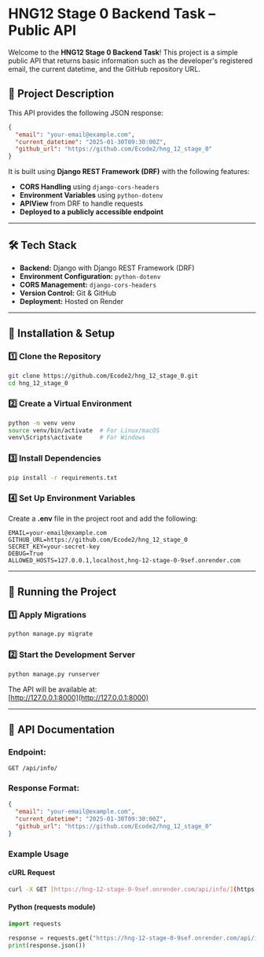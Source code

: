 # HNG12 Stage 0 Backend Task – Public API  

Welcome to the **HNG12 Stage 0 Backend Task**! This project is a simple public API that returns basic information such as the developer's registered email, the current datetime, and the GitHub repository URL.

## 📝 Project Description  

This API provides the following JSON response:  

```json
{
  "email": "your-email@example.com",
  "current_datetime": "2025-01-30T09:30:00Z",
  "github_url": "https://github.com/Ecode2/hng_12_stage_0"
}
```

It is built using **Django REST Framework (DRF)** with the following features:  
- **CORS Handling** using `django-cors-headers`
- **Environment Variables** using `python-dotenv`
- **APIView** from DRF to handle requests  
- **Deployed to a publicly accessible endpoint**

---

## 🛠️ Tech Stack  

- **Backend:** Django with Django REST Framework (DRF)  
- **Environment Configuration:** `python-dotenv`  
- **CORS Management:** `django-cors-headers`  
- **Version Control:** Git & GitHub  
- **Deployment:** Hosted on Render

---

## 🚀 Installation & Setup  

### 1️⃣ Clone the Repository  

```bash
git clone https://github.com/Ecode2/hng_12_stage_0.git
cd hng_12_stage_0
```

### 2️⃣ Create a Virtual Environment  

```bash
python -m venv venv
source venv/bin/activate  # For Linux/macOS
venv\Scripts\activate     # For Windows
```

### 3️⃣ Install Dependencies  

```bash
pip install -r requirements.txt
```

### 4️⃣ Set Up Environment Variables  

Create a **.env** file in the project root and add the following:  

```
EMAIL=your-email@example.com
GITHUB_URL=https://github.com/Ecode2/hng_12_stage_0
SECRET_KEY=your-secret-key
DEBUG=True
ALLOWED_HOSTS=127.0.0.1,localhost,hng-12-stage-0-9sef.onrender.com
```

---

## 📡 Running the Project  

### 1️⃣ Apply Migrations  

```bash
python manage.py migrate
```

### 2️⃣ Start the Development Server  

```bash
python manage.py runserver
```

The API will be available at:  
[http://127.0.0.1:8000](http://127.0.0.1:8000)

---

## 📌 API Documentation  

### **Endpoint:**  

`GET /api/info/`  

### **Response Format:**  

```json
{
  "email": "your-email@example.com",
  "current_datetime": "2025-01-30T09:30:00Z",
  "github_url": "https://github.com/Ecode2/hng_12_stage_0"
}
```

### Example Usage  

#### **cURL Request**  

```bash
curl -X GET [https://hng-12-stage-0-9sef.onrender.com/api/info/](https://hng-12-stage-0-9sef.onrender.com/api/info/)
```

#### **Python (requests module)**  

```python
import requests

response = requests.get("https://hng-12-stage-0-9sef.onrender.com/api/info/")
print(response.json())
```
